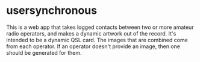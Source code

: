 # usersynchronous
This is a web app that takes logged contacts between two or more amateur radio operators, and makes a dynamic artwork out of the record. It's intended to be a dynamic QSL card. The images that are combined come from each operator. If an operator doesn't provide an image, then one should be generated for them.
